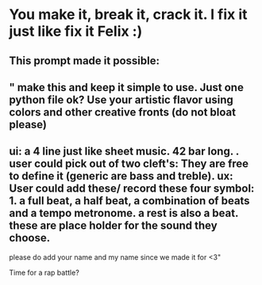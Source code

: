 # You make it, break it, crack it. I fix it just like fix it Felix :)

## This prompt made it possible: 
"
make this and keep it simple to use. Just one python file ok? Use your artistic flavor using colors and other creative fronts (do not bloat please)
---
ui:
a 4 line just like sheet music. 42 bar long.
. user could pick out of two cleft's: They are free to define it (generic are bass and treble).
ux:
 User could add these/ record these four symbol: 1. a full beat, a half beat, a combination of beats and a tempo metronome. a rest is also a beat. these are place holder for the sound they choose.
---
please do add your name and my name since we made it for <3"

Time for a rap battle?
